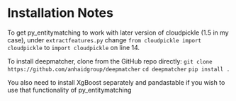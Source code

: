 # Installation Notes
To get py_entitymatching to work with later version of cloudpickle (1.5 in my case),
under `extractfeatures.py` change `from cloudpickle import cloudpickle` to `import cloudpickle` on line 14.

To install deepmatcher, clone from the GitHub repo directly:
`git clone https://github.com/anhaidgroup/deepmatcher`
`cd deepmatcher`
`pip install .`

You also need to install XgBoost separately and pandastable if you wish to use that functionality of py_entitymatching